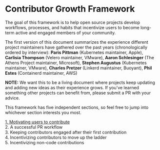 # Contributor Growth Framework
The goal of this framework is to help open source projects develop workflows, processes, and habits that incentivize users to become long-term active and engaged members of your community. 

The first version of this document summarizes the experience different project maintainers have gathered over the past years (chronologically ordered by interview): **Paris Pittman** (Kubernetes maintainer, Apple), **Carlisia Thompson** (Velero maintainer, VMware), **Aaron Schlesinger** (The Athens Project maintainer, Microsoft), **Stephen Augustus** (Kubernetes maintainer, VMware), **Charles Pretzer** (Linkerd maintainer, Buoyant), **Phil Estes** (Containerd maintainer, AWS)

**NOTE:** We want this to be a living document where projects keep updating and adding new ideas as their experience grows. If you've learned something other projects can benefit from, please submit a PR with your advice. 

This framework has five independent sections, so feel free to jump into whichever section interests you most.

[1. Motivating users to contribute](1-Motivating.md)  
2. A successful PR workflow   
3. Keeping contributors engaged after their first contribution   
4. Incentivizing contributors to move up the ladder  
5. Incentivizing non-code contributions    
